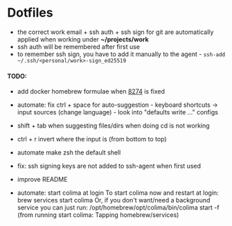 # Dotfiles

- the correct work email + ssh auth + ssh sign for git are automatically applied when working under **~/projects/work**
- ssh auth will be remembered after first use
- to remember ssh sign, you have to add it manually to the agent - `ssh-add ~/.ssh/<personal/work>-sign_ed25519`

#### TODO:

- add docker homebrew formulae when [8274](https://github.com/ansible-collections/community.general/issues/8274) is fixed
- automate: fix ctrl + space for auto-suggestion - keyboard shortcuts -> input sources (change language) - look into "defaults write ..." configs
- shift + tab when suggesting files/dirs when doing cd is not working
- ctrl + r invert where the input is (from bottom to top)
- automate make zsh the default shell
- fix: ssh signing keys are not added to ssh-agent when first used
- improve README

- automate: start colima at login
To start colima now and restart at login:
  brew services start colima
Or, if you don't want/need a background service you can just run:
  /opt/homebrew/opt/colima/bin/colima start -f
(from running start colima: Tapping homebrew/services)
